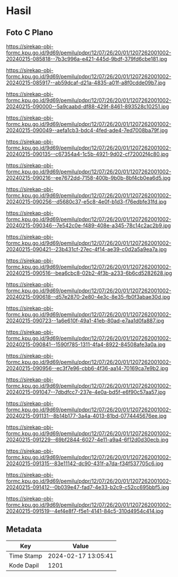 # Hasil

## Foto C Plano

https://sirekap-obj-formc.kpu.go.id/9d69/pemilu/pdpr/12/07/26/20/01/1207262001002-20240215-085818--7b3c996a-e421-445d-9bdf-379fd6cbe181.jpg

https://sirekap-obj-formc.kpu.go.id/9d69/pemilu/pdpr/12/07/26/20/01/1207262001002-20240215-085917--ab59dcaf-d21a-4835-a01f-a8f0cdde09b7.jpg

https://sirekap-obj-formc.kpu.go.id/9d69/pemilu/pdpr/12/07/26/20/01/1207262001002-20240215-090000--5a9caabd-df88-429f-8461-893528c10251.jpg

https://sirekap-obj-formc.kpu.go.id/9d69/pemilu/pdpr/12/07/26/20/01/1207262001002-20240215-090049--aefa1cb3-bdc4-4fed-ade4-7ed7008ba79f.jpg

https://sirekap-obj-formc.kpu.go.id/9d69/pemilu/pdpr/12/07/26/20/01/1207262001002-20240215-090135--c67354a4-1c5b-4921-9d02-cf72002f4c80.jpg

https://sirekap-obj-formc.kpu.go.id/9d69/pemilu/pdpr/12/07/26/20/01/1207262001002-20240215-090216--ee7672dd-7158-400b-9b0b-8bf4cb0ea6d5.jpg

https://sirekap-obj-formc.kpu.go.id/9d69/pemilu/pdpr/12/07/26/20/01/1207262001002-20240215-090256--d5680c37-e5c8-4e0f-b1d3-f76edbfe31fd.jpg

https://sirekap-obj-formc.kpu.go.id/9d69/pemilu/pdpr/12/07/26/20/01/1207262001002-20240215-090346--7e542c0e-f489-408e-a345-78c14c2ac2b9.jpg

https://sirekap-obj-formc.kpu.go.id/9d69/pemilu/pdpr/12/07/26/20/01/1207262001002-20240215-090421--23b431cf-27ec-4f14-ae39-c0d2a5a9ea7a.jpg

https://sirekap-obj-formc.kpu.go.id/9d69/pemilu/pdpr/12/07/26/20/01/1207262001002-20240215-090516--bea6cbc8-02b2-4f3b-a233-6b6cd5282628.jpg

https://sirekap-obj-formc.kpu.go.id/9d69/pemilu/pdpr/12/07/26/20/01/1207262001002-20240215-090618--d57e2870-2e80-4e3c-8e35-fb0f3abae30d.jpg

https://sirekap-obj-formc.kpu.go.id/9d69/pemilu/pdpr/12/07/26/20/01/1207262001002-20240215-090723--1a6e610f-49a1-41eb-80ad-e7aa1d0fa887.jpg

https://sirekap-obj-formc.kpu.go.id/9d69/pemilu/pdpr/12/07/26/20/01/1207262001002-20240215-090841--1590f785-1311-4fa4-8922-84508afe3a0a.jpg

https://sirekap-obj-formc.kpu.go.id/9d69/pemilu/pdpr/12/07/26/20/01/1207262001002-20240215-090956--ec3f7e96-cbb6-4f36-aa14-70169ca7e9b2.jpg

https://sirekap-obj-formc.kpu.go.id/9d69/pemilu/pdpr/12/07/26/20/01/1207262001002-20240215-091047--7dbdfcc7-237e-4e0a-bd5f-e6f90c57aa57.jpg

https://sirekap-obj-formc.kpu.go.id/9d69/pemilu/pdpr/12/07/26/20/01/1207262001002-20240215-091131--8b14b177-3a4a-4013-81bd-0774445676ee.jpg

https://sirekap-obj-formc.kpu.go.id/9d69/pemilu/pdpr/12/07/26/20/01/1207262001002-20240215-091229--69bf2844-6027-4e11-a9a4-6f12d0d30ecb.jpg

https://sirekap-obj-formc.kpu.go.id/9d69/pemilu/pdpr/12/07/26/20/01/1207262001002-20240215-091315--83e11142-dc90-431f-a7da-f34f537705c6.jpg

https://sirekap-obj-formc.kpu.go.id/9d69/pemilu/pdpr/12/07/26/20/01/1207262001002-20240215-091412--0b039e47-fad7-4e33-b2c9-c52cc695bbf5.jpg

https://sirekap-obj-formc.kpu.go.id/9d69/pemilu/pdpr/12/07/26/20/01/1207262001002-20240215-091519--4ef4e8f7-f5e1-4141-84c5-310d4954c414.jpg


## Metadata

| Key        | Value               |
| ---------- | ------------------- |
| Time Stamp | 2024-02-17 13:05:41 |
| Kode Dapil | 1201                |



